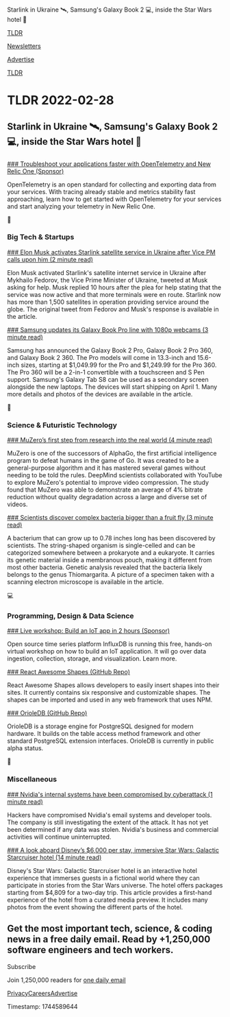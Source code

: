 Starlink in Ukraine 🛰️, Samsung's Galaxy Book 2 💻, inside the Star Wars hotel 🏨

[TLDR](/)

[Newsletters](/newsletters)

[Advertise](https://advertise.tldr.tech/)

[TLDR](/)

# TLDR 2022-02-28

## Starlink in Ukraine 🛰️, Samsung's Galaxy Book 2 💻, inside the Star Wars hotel 🏨

### 

[### Troubleshoot your applications faster with OpenTelemetry and New Relic One (Sponsor)](https://newrelic.com/blog/how-to-relic/opentelemetry-user-experience?utm_source=tldr&utm_medium=organic_social&utm_campaign=global-fy22-q4-otel&utm_content=blog)

OpenTelemetry is an open standard for collecting and exporting data from your services. With tracing already stable and metrics stability fast approaching, learn how to get started with OpenTelemetry for your services and start analyzing your telemetry in New Relic One.

📱

### Big Tech & Startups

[### Elon Musk activates Starlink satellite service in Ukraine after Vice PM calls upon him (2 minute read)](https://interestingengineering.com/elon-musk-starlink-satellite-ukraine?utm_source=tldrnewsletter)

Elon Musk activated Starlink's satellite internet service in Ukraine after Mykhailo Fedorov, the Vice Prime Minister of Ukraine, tweeted at Musk asking for help. Musk replied 10 hours after the plea for help stating that the service was now active and that more terminals were en route. Starlink now has more than 1,500 satellites in operation providing service around the globe. The original tweet from Fedorov and Musk's response is available in the article.

[### Samsung updates its Galaxy Book Pro line with 1080p webcams (3 minute read)](https://www.theverge.com/2022/2/27/22950976/samsung-galaxy-book2-pro-360-price-features-ports-specs-intel-evo?utm_source=tldrnewsletter)

Samsung has announced the Galaxy Book 2 Pro, Galaxy Book 2 Pro 360, and Galaxy Book 2 360. The Pro models will come in 13.3-inch and 15.6-inch sizes, starting at $1,049.99 for the Pro and $1,249.99 for the Pro 360. The Pro 360 will be a 2-in-1 convertible with a touchscreen and S Pen support. Samsung's Galaxy Tab S8 can be used as a secondary screen alongside the new laptops. The devices will start shipping on April 1. Many more details and photos of the devices are available in the article.

🚀

### Science & Futuristic Technology

[### MuZero’s first step from research into the real world (4 minute read)](https://deepmind.com/blog/article/muzeros-first-step-from-research-into-the-real-world?utm_source=tldrnewsletter)

MuZero is one of the successors of AlphaGo, the first artificial intelligence program to defeat humans in the game of Go. It was created to be a general-purpose algorithm and it has mastered several games without needing to be told the rules. DeepMind scientists collaborated with YouTube to explore MuZero's potential to improve video compression. The study found that MuZero was able to demonstrate an average of 4% bitrate reduction without quality degradation across a large and diverse set of videos.

[### Scientists discover complex bacteria bigger than a fruit fly (3 minute read)](https://interestingengineering.com/complex-bacteria-bigger-than-fruit-fly?utm_source=tldrnewsletter)

A bacterium that can grow up to 0.78 inches long has been discovered by scientists. The string-shaped organism is single-celled and can be categorized somewhere between a prokaryote and a eukaryote. It carries its genetic material inside a membranous pouch, making it different from most other bacteria. Genetic analysis revealed that the bacteria likely belongs to the genus Thiomargarita. A picture of a specimen taken with a scanning electron microscope is available in the article.

💻

### Programming, Design & Data Science

[### Live workshop: Build an IoT app in 2 hours (Sponsor)](https://www.influxdata.com/resources/workshop-build-an-iot-app-with-influxdb/?utm_source=vendor&utm_medium=referral&utm_campaign=2022-02-28_spnsr-nl_iot-center_global&utm_content=tldr)

Open source time series platform InfluxDB is running this free, hands-on virtual workshop on how to build an IoT application. It will go over data ingestion, collection, storage, and visualization. Learn more.

[### React Awesome Shapes (GitHub Repo)](https://github.com/ashutosh1919/react-awesome-shapes?utm_source=tldrnewsletter)

React Awesome Shapes allows developers to easily insert shapes into their sites. It currently contains six responsive and customizable shapes. The shapes can be imported and used in any web framework that uses NPM.

[### OrioleDB (GitHub Repo)](https://github.com/orioledb/orioledb?utm_source=tldrnewsletter)

OrioleDB is a storage engine for PostgreSQL designed for modern hardware. It builds on the table access method framework and other standard PostgreSQL extension interfaces. OrioleDB is currently in public alpha status.

🎁

### Miscellaneous

[### Nvidia's internal systems have been compromised by cyberattack (1 minute read)](https://www.protocol.com/bulletins/nvidia-cyberattack?utm_source=tldrnewsletter)

Hackers have compromised Nvidia's email systems and developer tools. The company is still investigating the extent of the attack. It has not yet been determined if any data was stolen. Nvidia's business and commercial activities will continue uninterrupted.

[### A look aboard Disney’s $6,000 per stay, immersive Star Wars: Galactic Starcruiser hotel (14 minute read)](https://www.theverge.com/22949905/star-wars-galactic-starcruiser-hotel-interactive-disney-world-photos-price?utm_source=tldrnewsletter)

Disney's Star Wars: Galactic Starcruiser hotel is an interactive hotel experience that immerses guests in a fictional world where they can participate in stories from the Star Wars universe. The hotel offers packages starting from $4,809 for a two-day trip. This article provides a first-hand experience of the hotel from a curated media preview. It includes many photos from the event showing the different parts of the hotel.

## Get the most important tech, science, & coding news in a free daily email. Read by +1,250,000 software engineers and tech workers.

Subscribe

Join 1,250,000 readers for [one daily email](/api/latest/tech)

[Privacy](/privacy)[Careers](https://jobs.ashbyhq.com/tldr.tech)[Advertise](/tech/advertise)

Timestamp: 1744589644